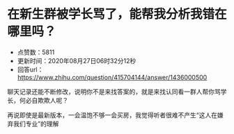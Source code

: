 # 在新生群被学长骂了，能帮我分析我错在哪里吗？
- 点赞数：5811
- 更新时间：2020年08月27日06时32分12秒
- 回答url：https://www.zhihu.com/question/415704144/answer/1436000500
<body>
 <p data-pid="4oDFiNkB">聊天记录还能不断修改，说明你不是来找答案的，就是来找认同看一群人帮你骂学长，何必自欺欺人呢？</p>
 <p data-pid="dwJJKLWI">再说即使是最新版本，一会温饱不够一会买房，我觉得听者很难不产生“这人在嫌弃我们专业”的理解</p>
</body>